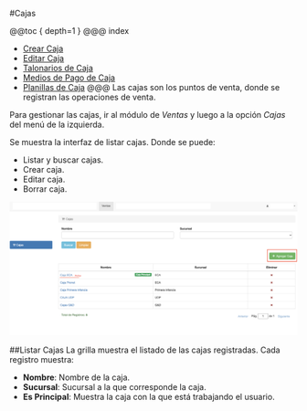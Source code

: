 #Cajas

@@toc { depth=1 }
@@@ index
* [Crear Caja](crear_caja.md)
* [Editar Caja](editar_caja.md)
* [Talonarios de Caja](talonarios_de_caja.md)
* [Medios de Pago de Caja](medios_de_pago_de_caja.md)
* [Planillas de Caja](planillas_de_caja.md)
@@@
Las cajas son los puntos de venta, donde se registran las operaciones de venta.

Para gestionar las cajas, ir al módulo de *Ventas* y luego
a la opción *Cajas* del menú de la izquierda.

Se muestra la interfaz de listar cajas. Donde se puede:

- Listar y buscar cajas.
- Crear caja.
- Editar caja.
- Borrar caja.

![Acceder a Talonarios](img/listar_cajas.png)

##Listar Cajas
La grilla muestra el listado de las cajas registradas.
Cada registro muestra:

- **Nombre**: Nombre de la caja.
- **Sucursal**: Sucursal a la que corresponde la caja.
- **Es Principal**: Muestra la caja con la que está trabajando el usuario.








